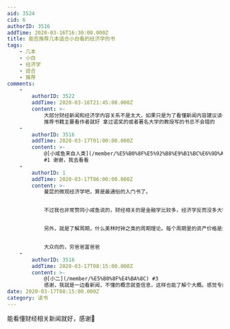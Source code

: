 ```yaml
---
aid: 3524
cid: 6
authorID: 3516
addTime: 2020-03-16T16:30:00.000Z
title: 能否推荐几本适合小白看的经济学的书
tags:
    - 几本
    - 小白
    - 经济学
    - 适合
    - 推荐
comments:
    -
        authorID: 3522
        addTime: 2020-03-16T21:45:00.000Z
        content: >-
            大部分财经新闻和经济学内容关系不是太大，如果只是为了看懂新闻内容建议读一本金融学的基础书，再读一本宏观经济学的基础书就好了
            推荐书籍主要看作者就好 拿过诺奖的或者著名大学的教授写的书总不会错的
    -
        authorID: 3516
        addTime: 2020-03-17T01:00:00.000Z
        content: >-
            @[小咸鱼来自人类](/member/%E5%B0%8F%E5%92%B8%E9%B1%BC%E6%9D%A5%E8%87%AA%E4%BA%BA%E7%B1%BB)
            #1 谢谢，我去看看
    -
        authorID: 1
        addTime: 2020-03-17T06:00:00.000Z
        content: >-
            曼昆的微观经济学吧，算是最通俗的入门书了。


            不过我也非常赞同小咸鱼说的，财经相关的是金融学比较多，经济学反而没多大帮助。理财投资向了解市场解读新闻的，我推荐从几个常见的概念自己扩展，比如利率，什么是基础利率，隔夜拆借利率，7天拆借利率，长端利率等等区别是什么？利率受什么影响，中央银行如何作用于利率。搞清楚利率了，基本就能读懂大半财经相关的。因为利率实际是资金的价格，而价格是反映供求关系的，也是市场经济的基础。


            另外，就是了解周期，什么美林时钟之类的周期理论。每个周期里的资产价格是怎样的。货币资金、商品、债券和股票在每个周期里的特征。


            大众向的，穷爸爸富爸爸
    -
        authorID: 3516
        addTime: 2020-03-17T08:15:00.000Z
        content: >-
            @[小二](/member/%E5%B0%8F%E4%BA%8C) #3
            感谢，我就是一边看新闻，不懂的概念就查信息，这样也能了解个大概。感觉专门看经济学，可能也看不进去(˶‾᷄ ⁻̫ ‾᷅˵)
date: 2020-03-17T08:15:00.000Z
category: 读书
---
```


能看懂财经相关新闻就好，感谢🙏
